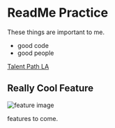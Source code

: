 # ReadMe Practice

These things are important to me.
* good code
* good people 

[Talent Path LA](http://talentpathla.com/)

## Really Cool Feature 
![feature image](https://i.ytimg.com/vi/rPS97Wut5-4/maxresdefault.jpg)

features to come.